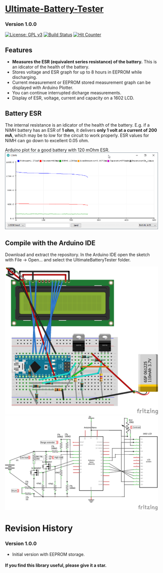 # [Ultimate-Battery-Tester](https://github.com/ArminJo/Ultimate-Battery-Tester)
### Version 1.0.0
[![License: GPL v3](https://img.shields.io/badge/License-GPLv3-blue.svg)](https://www.gnu.org/licenses/gpl-3.0)
[![Build Status](https://github.com/ArminJo/Ultimate-Battery-Tester/workflows/TestCompile/badge.svg)](https://github.com/ArminJo/Ultimate-Battery-Tester/actions)
[![Hit Counter](https://hitcounter.pythonanywhere.com/count/tag.svg?url=https%3A%2F%2Fgithub.com%2FArminJo%2FUltimate-Battery-Tester)](https://github.com/brentvollebregt/hit-counter)

## Features
- **Measures the ESR (equivalent series resistance) of the battery.** This is an idicator of the health of the battery.
- Stores voltage and ESR graph for up to 8 hours in EEPROM while discharging.
- Current measurement or EEPROM stored measurement graph can be displayed with Arduino Plotter.
- You can continue interrupted dicharge measurements.
- Display of ESR, voltage, current and capacity on a 1602 LCD.

## Battery ESR
The internal resistance is an idicator of the health of the battery. E.g. if a NiMH battery has an ESR of **1 ohm**, it delivers **only 1 volt at a current of 200 mA**, which may be to low for the circuit to work properly.
ESR values for NiMH can go down to excellent 0.05 ohm.

Arduino plot for a good battery with 120 mOhm ESR.
![870mAh_120mOhm](pictures/870mAh_120mOhm.png)

## Compile with the Arduino IDE
Download and extract the repository. In the Arduino IDE open the sketch with File -> Open... and select the UltimateBatteryTester folder. 

![Fritzing board](extras/UltimateBatteryTester_Steckplatine.png)
![Fritzing schematics](extras/UltimateBatteryTester_Schaltplan.png)

# Revision History
### Version 1.0.0
- Initial version with EEPROM storage.

#### If you find this library useful, please give it a star.

